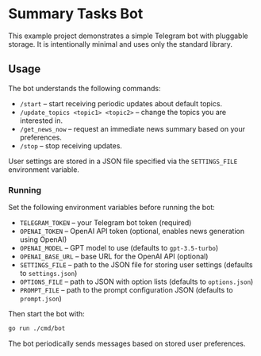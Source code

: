 # Summary Tasks Bot

This example project demonstrates a simple Telegram bot with pluggable storage.
It is intentionally minimal and uses only the standard library.

## Usage

The bot understands the following commands:

* `/start` – start receiving periodic updates about default topics.
* `/update_topics <topic1> <topic2>` – change the topics you are interested in.
* `/get_news_now` – request an immediate news summary based on your preferences.
* `/stop` – stop receiving updates.

User settings are stored in a JSON file specified via the `SETTINGS_FILE` environment variable.

### Running

Set the following environment variables before running the bot:

* `TELEGRAM_TOKEN` – your Telegram bot token (required)
* `OPENAI_TOKEN` – OpenAI API token (optional, enables news generation using OpenAI)
* `OPENAI_MODEL` – GPT model to use (defaults to `gpt-3.5-turbo`)
* `OPENAI_BASE_URL` – base URL for the OpenAI API (optional)
* `SETTINGS_FILE` – path to the JSON file for storing user settings (defaults to `settings.json`)
* `OPTIONS_FILE` – path to JSON with option lists (defaults to `options.json`)
* `PROMPT_FILE` – path to the prompt configuration JSON (defaults to `prompt.json`)

Then start the bot with:

```bash
go run ./cmd/bot
```

The bot periodically sends messages based on stored user preferences.
